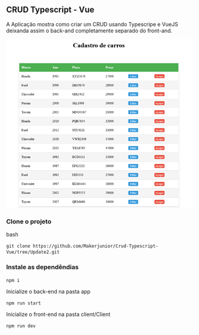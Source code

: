 ## CRUD Typescript - Vue
A  Aplicação mostra como criar um CRUD usando Typescripe e VueJS deixanda assim o back-and completamente separado do front-and.

![Logo do R](./img/img.png)

### Clone o projeto 
bash
```
git clone https://github.com/Makerjunior/Crud-Typescript-Vue/tree/Update2.git
```
### Instale as dependêndias 
```
npm i
```
Inicialize o back-end na pasta app
```
npm run start
```
Inicialize o front-end na pasta client/Client
```
npm run dev
```